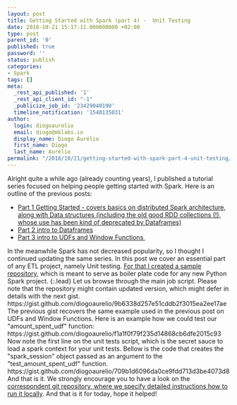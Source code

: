 ```yaml
---
layout: post
title: Getting Started with Spark (part 4) -  Unit Testing
date: 2018-10-21 15:17:11.000000000 +02:00
type: post
parent_id: '0'
published: true
password: ''
status: publish
categories:
- Spark
tags: []
meta:
  _rest_api_published: '1'
  _rest_api_client_id: "-1"
  _publicize_job_id: '23429040190'
  timeline_notification: '1540135031'
author:
  login: diogoaurelio
  email: diogo@mklabs.io
  display_name: Diogo Aurélio
  first_name: Diogo
  last_name: Aurélio
permalink: "/2018/10/21/getting-started-with-spark-part-4-unit-testing/"
---
```

Alright quite a while ago (already counting years), I published a tutorial series focused on helping people getting started with Spark. Here is an outline of the previous posts:
<ul>
<li><a href="https://datacenternotes.com/2015/11/01/getting-started-with-spark-in-pythonscala-part-1/" target="_blank" rel="noopener">Part 1 Getting Started - covers basics on distributed Spark architecture, along with Data structures (including the old good RDD collections (!), whose use has been kind of deprecated by Dataframes)</a></li>
<li><a href="https://datacenternotes.com/2015/11/01/getting-started-with-the-spark-part-2-sparksql/" target="_blank" rel="noopener">Part 2 intro to Dataframes</a></li>
<li><a href="https://datacenternotes.com/2016/10/03/getting-started-with-spark-part-3-udfs-window-functions/" target="_blank" rel="noopener">Part 3 intro to UDFs and Window Functions </a></li>
</ul>
In the meanwhile Spark has not decreased popularity, so I thought I continued updating the same series. In this post we cover an essential part of any ETL project, namely Unit testing.
<a href="https://github.com/diogoaurelio/pyspark-bootstrap-repo" target="_blank" rel="noopener">For that I created a sample repository</a>, which is meant to serve as boiler plate code for any new Python Spark project.
{:.lead}
Let us browse through the main job script. Please note that the repository might contain updated version, which might defer in details with the next gist.
https://gist.github.com/diogoaurelio/9b6338d257e51cddb2f3015ea2ee17ae
The previous gist recovers the same example used in the previous post on UDFs and Window Functions.
Here is an example how we could test our "amount_spent_udf" function:
https://gist.github.com/diogoaurelio/f1a1f0f79f235d14868cb6dfe2015c93
Now note the first line on the unit tests script, which is the secret sauce to load a spark context for your unit tests. Bellow is the code that creates the "spark_session" object passed as an argument to the "test_amount_spent_udf" function.
https://gist.github.com/diogoaurelio/709b1d6096da0ce9fdd713d3be4073d8
And that is it. We strongly encourage you to have a look on the <a href="https://github.com/diogoaurelio/pyspark-bootstrap-repo" target="_blank" rel="noopener">correspondent git repository, where we specify detailed instructions how to run it locally</a>.
And that is it for today, hope it helped!
